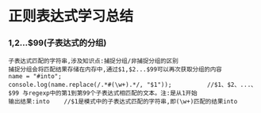 # 	正则表达式学习总结

### $1,$2...$99(子表达式的分组)
	子表达式匹配的字符串,涉及知识点:捕捉分组/非捕捉分组的区别
	捕捉分组会将匹配结果存储在内存中,通过$1,$2...$99可以再次获取分组的内容
	name = "#into";
	console.log(name.replace(/.*#(\w+).*/, "$1"));			//$1、$2、...、$99	与regexp中的第1到第99个子表达式相匹配的文本。注:是从1开始
	输出结果:into    //$1是模式中的子表达式匹配的字符串,即(\w+)匹配的结果into